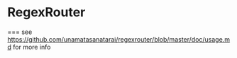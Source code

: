 # RegexRouter
===
see https://github.com/unamatasanatarai/regexrouter/blob/master/doc/usage.md for more info